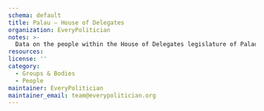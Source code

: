 ```yaml
---
schema: default
title: Palau — House of Delegates
organization: EveryPolitician
notes: >-
  Data on the people within the House of Delegates legislature of Palau.
resources:
license: ''
category:
  - Groups & Bodies
  - People
maintainer: EveryPolitician
maintainer_email: team@everypolitician.org
---
```

